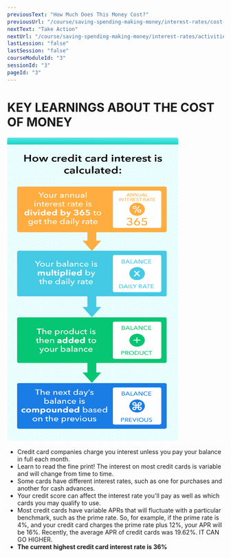 ```yaml
---
previousText: "How Much Does This Money Cost?"
previousUrl: "/course/saving-spending-making-money/interest-rates/cost-of-money"
nextText: "Take Action"
nextUrl: "/course/saving-spending-making-money/interest-rates/activities"
lastLession: "false"
lastSession: "false"
courseModuleId: "3"
sessionId: "3"
pageId: "3"
---
```



# KEY LEARNINGS ABOUT THE COST OF MONEY


![Key Learnings](./key-learnings.png)

- Credit card companies charge you interest unless you pay your balance in full each month.
- Learn to read the fine print! The interest on most credit cards is variable and will change from time to time. 
- Some cards have different interest rates, such as one for purchases and another for cash advances.
- Your credit score can affect the interest rate you'll pay as well as which cards you may qualify to use.
- Most credit cards have variable APRs that will fluctuate with a particular benchmark, such as the prime rate. So, for example, if the prime rate is 4%, and your credit card charges the prime rate plus 12%, your APR will be 16%. Recently, the average APR of credit cards was 19.62%. IT CAN GO HIGHER.
- **The current highest credit card interest rate is 36%**

